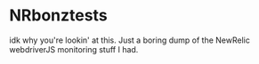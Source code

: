 # NRbonztests

idk why you're lookin' at this. Just a boring dump of the NewRelic webdriverJS monitoring stuff I had.
